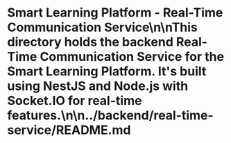 # Smart Learning Platform - Real-Time Communication Service\n\nThis directory holds the backend Real-Time Communication Service for the Smart Learning Platform. It's built using NestJS and Node.js with Socket.IO for real-time features.\n\n../backend/real-time-service/README.md